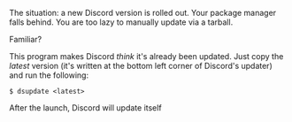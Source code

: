 The situation: a new Discord version is rolled out. Your package manager falls behind. You are too lazy to manually update via a tarball.

Familiar?

This program makes Discord _think_ it's already been updated. Just copy the _latest_  version (it's written at the bottom left corner of Discord's updater) and run the following:

```shell
$ dsupdate <latest>
```

After the launch, Discord will update itself

